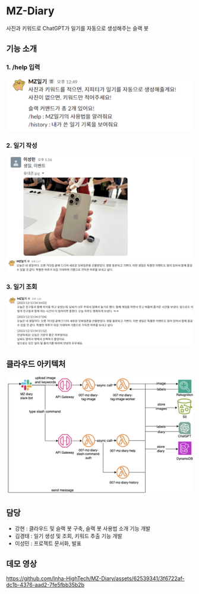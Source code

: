 # MZ-Diary
사진과 키워드로 ChatGPT가 일기를 자동으로 생성해주는 슬랙 봇

## 기능 소개
### 1. /help 입력
![/help 시연 이미지](resources/demo-help.png)

### 2. 일기 작성
![일기 작성 입력 이미지](resources/demo-write-input.png)
![일기 작성 결과 이미지](resources/demo-write-output.png)

### 3. 일기 조회
![일기 조회 이미지](resources/demo-history.png)

## 클라우드 아키텍처
![클라우드 아키텍처](resources/cloud-architecture.png)

## 담당
- 강현 : 클라우드 및 슬랙 봇 구축, 슬랙 봇 사용법 소개 기능 개발
- 김경태 : 일기 생성 및 조회, 키워드 추출 기능 개발
- 이성민 : 프로젝트 문서화, 발표

## 데모 영상
https://github.com/Inha-HighTech/MZ-Diary/assets/62539341/3f6722af-dc1b-4376-aad2-7fe5fbb35b2b

